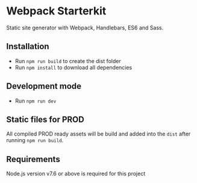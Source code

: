 # Webpack Starterkit
Static site generator with Webpack, Handlebars, ES6 and Sass.

## Installation
- Run `npm run build` to create the dist folder
- Run `npm install` to download all dependencies

## Development mode
- Run `npm run dev`

## Static files for PROD
All compiled  PROD ready assets will be build and added into the `dist` after running `npm run build`.

## Requirements
Node.js version v7.6 or above is required for this project
